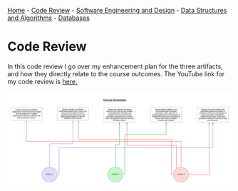 [Home](README.md) - [Code Review](CodeReview.md) - [Software Engineering and Design](SoftwareEngineering_Design.md) - [Data Structures and Algorithms](DataStructures_Algorithms.md) - [Databases](Database.md)

# Code Review 
In this code review I go over my enhancement plan for the three artifacts, and how they directly relate to the course outcomes. 
The YouTube link for my code review is [here.](https://youtu.be/5Qwit0IailM)

![image](artifactDiagram.png)

